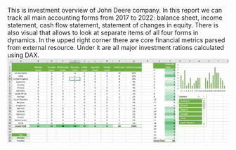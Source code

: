 This is investment overview of John Deere company. In this report we can track all main accounting forms from 2017 to 2022: balance sheet, income statement, 
cash flow statement, statement of changes in equity. There is also visual that allows to look at separate items of all four forms in dynamics. In the upped right 
corner there are core financial metrics parsed from external resource. Under it are all major investment rations calculated using DAX. 
![alt text](https://github.com/PavelStafeev/upwork/blob/main/preview_photo.png)
